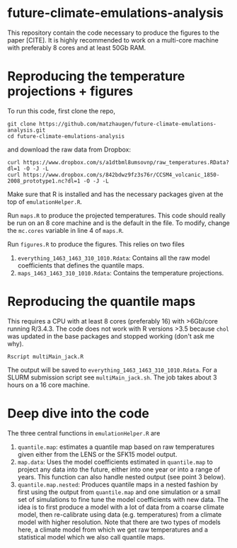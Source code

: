 # future-climate-emulations-analysis

This repository contain the code necessary to produce the figures to the paper [CITE]. It is highly recommended to work on a multi-core machine with preferably 8 cores and at least 50Gb RAM.


# Reproducing the temperature projections + figures

To run this code, first clone the repo,
```
git clone https://github.com/matzhaugen/future-climate-emulations-analysis.git
cd future-climate-emulations-analysis
```

and download the raw data from Dropbox:
```
curl https://www.dropbox.com/s/a1dtbml8umsovnp/raw_temperatures.RData?dl=1 -O -J -L
curl https://www.dropbox.com/s/842bdwz9fz3s76r/CCSM4_volcanic_1850-2008_prototype1.nc?dl=1 -O -J -L
```

Make sure that R is installed and has the necessary packages given at the top of `emulationHelper.R`.

Run `maps.R` to produce the projected temperatures. This code should really be run on an 8 core machine and is the default in the file. To modify, change the `mc.cores` variable in line 4 of `maps.R`.

Run `figures.R` to produce the figures. This relies on two files 
1. `everything_1463_1463_310_1010.Rdata`: Contains all the raw model coefficients that defines the quantile maps.
2. `maps_1463_1463_310_1010.Rdata`: Contains the temperature projections.

# Reproducing the quantile maps

This requires a CPU with at least 8 cores (preferably 16) with >6Gb/core running R/3.4.3. The code does not work with R versions >3.5 because `chol` was updated in the base packages and stopped working (don't ask me why).

```
Rscript multiMain_jack.R
```
The output will be saved to `everything_1463_1463_310_1010.Rdata`. For a SLURM submission script see `multiMain_jack.sh`. The job takes about 3 hours on a 16 core machine.

# Deep dive into the code

The three central functions in `emulationHelper.R` are 
1. `quantile.map`: estimates a quantile map based on raw temperatures given either from the LENS or the SFK15 model output. 
2. `map.data`: Uses the model coefficients estimated in `quantile.map` to project any data into the future, either into one year or into a range of years. This function can also handle nested output (see point 3 below).
3. `quantile.map.nested`: Produces quantile maps in a nested fashion by first using the output from `quantile.map` and one simulation or a small set of simulations to fine tune the model coefficients with new data. The idea is to first produce a model with a lot of data from a coarse climate model, then re-calibrate using data (e.g. temperatures) from a climate model with higher resolution. Note that there are two types of models here, a climate model from which we get raw temperatures and a statistical model which we also call quantile maps. 

